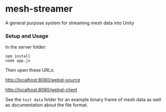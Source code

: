 # mesh-streamer
A general purpose system for streaming mesh data into Unity


### Setup and Usage

In the server folder:

	npm install
	node app.js
	

Then open these URLs:

[http://localhost:8080/webgl-source](http://localhost:8080/webgl-source)

[http://localhost:8080/webgl-client](http://localhost:8080/webgl-client)


See the `test data` folder for an example binary frame of mesh data as well as documentation about the file format.